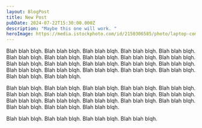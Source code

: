 ```yaml
---
layout: BlogPost
title: New Post
pubDate: 2024-07-22T15:30:00.000Z
description: "Maybe this one will work. "
heroImage: https://media.istockphoto.com/id/2150306585/photo/laptop-computer-standing-on-a-wooden-desk-with-a-green-screen-chromakey-mock-up-display.webp?s=1024x1024&w=is&k=20&c=W2KcLzINLuRzjBexVPWPzLkJFWhg1crRtgAc3_H3iKg=
---
```

Blah blah blqh. Blah blah blqh. Blah blah blqh. Blah blah blqh. Blah blah blqh. Blah blah blqh. Blah blah blqh. Blah blah blqh. Blah blah blqh. Blah blah blqh. Blah blah blqh. Blah blah blqh. Blah blah blqh. Blah blah blqh. Blah blah blqh. Blah blah blqh. Blah blah blqh. Blah blah blqh. Blah blah blqh. Blah blah blqh. Blah blah blqh. Blah blah blqh. 

Blah blah blqh. Blah blah blqh. Blah blah blqh. Blah blah blqh. Blah blah blqh. Blah blah blqh. Blah blah blqh. Blah blah blqh. Blah blah blqh. Blah blah blqh. Blah blah blqh. Blah blah blqh. Blah blah blqh. Blah blah blqh. Blah blah blqh. Blah blah blqh. Blah blah blqh. Blah blah blqh. 

Blah blah blqh. Blah blah blqh. Blah blah blqh. Blah blah blqh.

